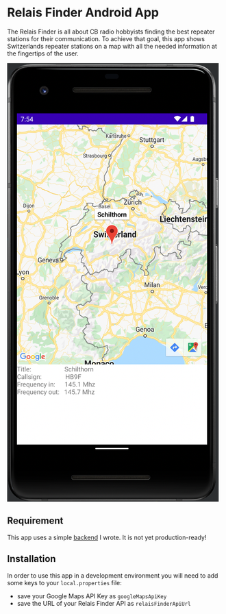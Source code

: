 # Relais Finder Android App
The Relais Finder is all about CB radio hobbyists finding the best repeater stations for their communication.
To achieve that goal, this app shows Switzerlands repeater stations on a map with all the needed information at the fingertips of the user.

![Screenshot of the App](/documentation/relais-finder_screenshot.png)

## Requirement
This app uses a simple [backend](https://github.com/Ruesa18/Relais-Finder-Backend) I wrote. It is not yet production-ready!

## Installation
In order to use this app in a development environment you will need to add some keys to your `local.properties` file:
- save your Google Maps API Key as `googleMapsApiKey`
- save the URL of your Relais Finder API as `relaisFinderApiUrl`

